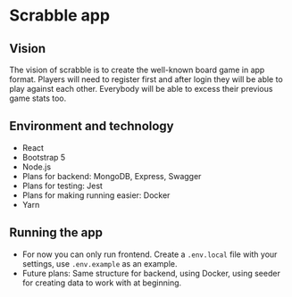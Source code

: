 # Scrabble app

## Vision
The vision of scrabble is to create the well-known board game in app format. Players will need to register first and after login they will be able to play against each other. Everybody will be able to excess their previous game stats too.

## Environment and technology
* React
* Bootstrap 5
* Node.js
* Plans for backend: MongoDB, Express, Swagger
* Plans for testing: Jest
* Plans for making running easier: Docker
* Yarn

## Running the app
* For now you can only run frontend. Create a `.env.local` file with your settings, use `.env.example` as an example. 
* Future plans: Same structure for backend, using Docker, using seeder for creating data to work with at beginning.